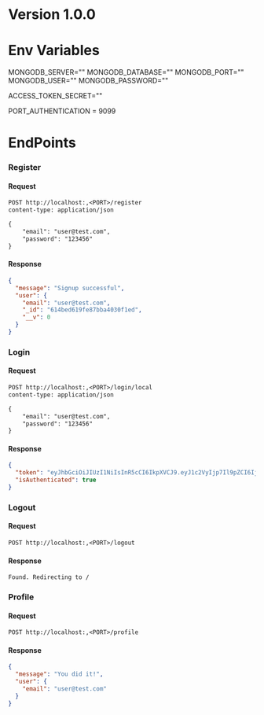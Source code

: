 # Version 1.0.0

# Env Variables

MONGODB_SERVER=""
MONGODB_DATABASE=""
MONGODB_PORT=""
MONGODB_USER=""
MONGODB_PASSWORD=""

ACCESS_TOKEN_SECRET=""

PORT_AUTHENTICATION = 9099


# EndPoints

### Register

#### Request

```rest
POST http://localhost:,<PORT>/register
content-type: application/json

{
    "email": "user@test.com",
    "password": "123456"
}
```
#### Response

```json
{
  "message": "Signup successful",
  "user": {
    "email": "user@test.com",
    "_id": "614bed619fe87bba4030f1ed",
    "__v": 0
  }
}
```

### Login

#### Request

```rest
POST http://localhost:,<PORT>/login/local
content-type: application/json

{
    "email": "user@test.com",
    "password": "123456"
}
```
#### Response

```json
{
  "token": "eyJhbGciOiJIUzI1NiIsInR5cCI6IkpXVCJ9.eyJ1c2VyIjp7Il9pZCI6IjYxM2ZlMjdlMjQ1ZDA3ZTdmYjYwMWFhNiIsImVtYWlsIjoidGVzdDEwMEBnbWFpbC5jb20ifSwiaWF0IjoxNjMyMzY1Mzk4fQ.iGUjlgqVaNQ1lz8TvhkcxswY8hHcKianNptP54glUu0",
  "isAuthenticated": true
}
```

### Logout

#### Request

```rest
POST http://localhost:,<PORT>/logout
```
#### Response

```
Found. Redirecting to /
```

### Profile

#### Request

```rest
POST http://localhost:,<PORT>/profile
```
#### Response

```json
{
  "message": "You did it!",
  "user": {
    "email": "user@test.com"
  }
}
```

